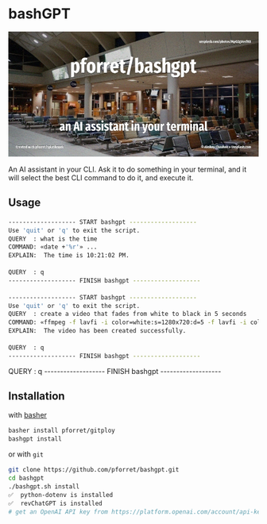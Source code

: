 # bashGPT

![bash GPT](assets/bashgpt.jpg)

An AI assistant in your CLI. Ask it to do something in your terminal, and it will select the best CLI command to do it, and execute it.

## Usage

```bash
------------------- START bashgpt -------------------
Use 'quit' or 'q' to exit the script.
QUERY  : what is the time
COMMAND: «date +'%r'» ...
EXPLAIN:  The time is 10:21:02 PM.
 
QUERY  : q
------------------- FINISH bashgpt -------------------

------------------- START bashgpt -------------------
Use 'quit' or 'q' to exit the script.
QUERY  : create a video that fades from white to black in 5 seconds
COMMAND: «ffmpeg -f lavfi -i color=white:s=1280x720:d=5 -f lavfi -i color=black:s=1280x720:d=5 -filter_complex "[0:v]fade=t=out:st=4:d=1:alpha=1[v0];[1:v]fade=t=in:st=0:d=1:alpha=1[v1];[v0][v1]concat=n=2:v=1:a=0" output.mp4» ...
EXPLAIN:  The video has been created successfully.
 
QUERY  : q
------------------- FINISH bashgpt -------------------
```

QUERY  : q
------------------- FINISH bashgpt -------------------


## Installation

with [basher](https://github.com/basherpm/basher)

```bash
basher install pforret/gitploy
bashgpt install
```

or with `git`

```bash
git clone https://github.com/pforret/bashgpt.git
cd bashgpt
./bashgpt.sh install
✅  python-dotenv is installed
✅  revChatGPT is installed
# get an OpenAI API key from https://platform.openai.com/account/api-keys
```
